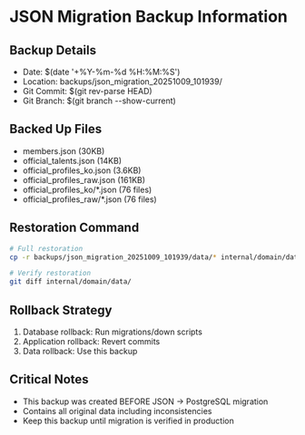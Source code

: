 # JSON Migration Backup Information

## Backup Details
- Date: $(date '+%Y-%m-%d %H:%M:%S')
- Location: backups/json_migration_20251009_101939/
- Git Commit: $(git rev-parse HEAD)
- Git Branch: $(git branch --show-current)

## Backed Up Files
- members.json (30KB)
- official_talents.json (14KB)  
- official_profiles_ko.json (3.6KB)
- official_profiles_raw.json (161KB)
- official_profiles_ko/*.json (76 files)
- official_profiles_raw/*.json (76 files)

## Restoration Command
```bash
# Full restoration
cp -r backups/json_migration_20251009_101939/data/* internal/domain/data/

# Verify restoration
git diff internal/domain/data/
```

## Rollback Strategy
1. Database rollback: Run migrations/down scripts
2. Application rollback: Revert commits
3. Data rollback: Use this backup

## Critical Notes
- This backup was created BEFORE JSON → PostgreSQL migration
- Contains all original data including inconsistencies
- Keep this backup until migration is verified in production
